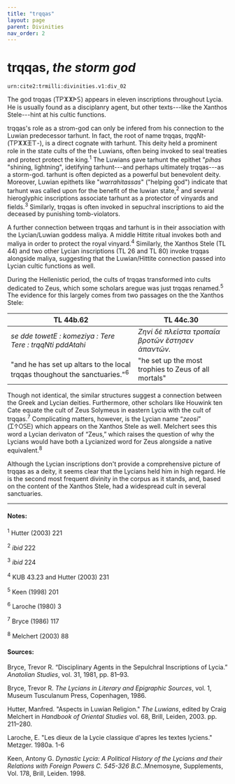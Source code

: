 ```yaml
---
title: "trqqas"
layout: page
parent: Divinities
nav_order: 2
---
```


# trqqas, *the storm god*

`urn:cite2:trmilli:divinities.v1:div_02`

The god trqqas (𐊗𐊕𐊌𐊌𐊀𐊖) appears in eleven inscriptions throughout Lycia. He is usually found as a disciplanry agent, but other texts---like the Xanthos Stele---hint at his cultic functions. 

trqqas's role as a strom-god can only be infered from his connection to the Luwian predecessor tarhunt. In fact, the root of name trqqas, *trqqNt-* (𐊗𐊕𐊌𐊌𐊑𐊗-), is a direct cognate with tarhunt. This deity held a prominent role in the state cults of the the Luwians, often being invoked to seal treaties and protect protect the king.<sup>1</sup> The Luwians gave tarhunt the epithet "*pihas* "shining, lightning", idetifying tarhunt---and perhaps ultimately trqqas---as a storm-god. tarhunt is often depicted as a powerful but benevolent deity. Moreover, Luwian epithets like "*warrahitassas*" ("helping god") indicate that tarhunt was called upon for the benefit of the luwian state,<sup>2</sup> and several hieroglyphic inscriptions associate tarhunt as a protector of vinyards and fields.<sup>3</sup> Similarly, trqqas is often invoked in sepuchral inscriptions to aid the deceased by punishing tomb-violators. 

A further connection between trqqas and tarhunt is in their association with the Lycian/Luwian goddess maliya. A middle Hittite ritual invokes both and maliya in order to protect the royal vinyard.<sup>4</sup> Similarly, the Xanthos Stele (TL 44) and two other Lycian inscriptions (TL 26 and TL 80) invoke trqqas alongside maliya, suggesting that the Luwian/Hittite connection passed into Lycian cultic functions as well.

During the Hellenistic period, the cults of trqqas transformed into cults dedicated to Zeus, which some scholars aregue was just trqqas renamed.<sup>5</sup> The evidence for this largely comes from two passages on the the Xanthos Stele: 

| TL 44b.62| TL 44c.30 |
|----------|----------|
|*se dde towetE : komeziya : Tere Tere : trqqNti pddAtahi* |*Zηνί δὲ πλεῖστα τροπαῖα βροτῶν ἔστησεν ἁπαντῶν.*|
|"and he has set up altars to the local trqqas thoughout the sanctuaries."<sup>6</sup>|"he set up the most trophies to Zeus of all mortals"|

Though not identical, the similar structures suggest a connection between the Greek and Lycian deities. Furthermore, other scholars like Houwink ten Cate equate the cult of Zeus Solymeus in eastern Lycia with the cult of trqqas.<sup>7</sup> Complicating matters, however, is the Lycian name “*zeosi*” (𐊈𐊁𐊒𐊖𐊆) which appears on the Xanthos Stele as well. Melchert sees this word a Lycian derivaton of “Zeus,” which raises the question of why the Lycians would have both a Lycianized word for Zeus alongside a native equivalent.<sup>8</sup>

Although the Lycian inscriptions don't provide a comprehensive picture of trqqas as a deity, it seems clear that the Lycians held him in high regard. He is the second most frequent divinity in the corpus as it stands, and, based on the content of the Xanthos Stele, had a widespread cult in several sanctuaries. 

--------------------------------------------------------------
#### Notes:
<sup>1</sup> Hutter (2003) 221

<sup>2</sup> *ibid* 222

<sup>3</sup> *ibid* 224

<sup>4</sup> KUB 43.23 and Hutter (2003) 231

<sup>5</sup> Keen (1998) 201

<sup>6</sup> Laroche (1980) 3

<sup>7</sup> Bryce (1986) 117

<sup>8</sup> Melchert (2003) 88


#### Sources: 
Bryce, Trevor R. “Disciplinary Agents in the Sepulchral Inscriptions of Lycia.” *Anatolian Studies*, vol. 31, 1981, pp. 81–93.

Bryce, Trevor R. *The Lycians in Literary and Epigraphic Sources*, vol. 1, Museum Tusculanum Press, Copenhagen, 1986.

Hutter, Manfred. "Aspects in Luwian Religion." *The Luwians*, edited by Craig Melchert in *Handbook of Oriental Studies* vol. 68, Brill, Leiden, 2003. pp. 211–280.

Laroche, E. "Les dieux de la Lycie classique d'apres les textes lyciens." Metzger. 1980a. 1-6

Keen, Antony G. *Dynastic Lycia: A Political History of the Lycians and their Relations with Foreign Powers C. 545-326 B.C.*.Mnemosyne, Supplements, Vol. 178, Brill, Leiden. 1998.
